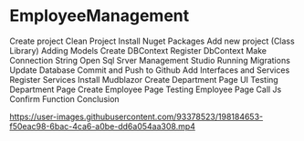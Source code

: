 # EmployeeManagement

Create project
Clean Project
Install Nuget Packages
Add new project (Class Library)
Adding Models
Create DBContext
Register DbContext
Make Connection String
Open Sql Srver Management Studio
Running Migrations
Update Database
Commit and Push to Github
Add Interfaces and Services
Register Services
Install Mudblazor
Create Department Page UI
Testing Department Page
Create Employee Page
Testing Employee Page
Call Js Confirm Function
Conclusion

https://user-images.githubusercontent.com/93378523/198184653-f50eac98-6bac-4ca6-a0be-dd6a054aa308.mp4

